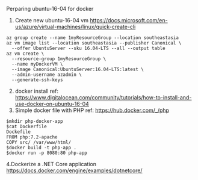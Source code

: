 Perparing ubuntu-16-04 for docker 
1. Create new ubuntu-16-04 vm
https://docs.microsoft.com/en-us/azure/virtual-machines/linux/quick-create-cli
```shell
az group create --name 1myResourceGroup --location southeastasia
az vm image list --location southeastasia --publisher Canonical \
  --offer UbuntuServer --sku 16.04-LTS --all --output table
az vm create \
  --resource-group 1myResourceGroup \
  --name myDockerVM \
  --image Canonical:UbuntuServer:16.04-LTS:latest \
  --admin-username azadmin \
  --generate-ssh-keys
```
2. docker install
ref: https://www.digitalocean.com/community/tutorials/how-to-install-and-use-docker-on-ubuntu-16-04
3. Simple docker file with PHP
ref: https://hub.docker.com/_/php
```shell
$mkdir php-docker-app  
$cat Dockerfile
Dockefile
FROM php:7.2-apache
COPY src/ /var/www/html/
$docker build -t php-app .  
$docker run -p 8080:80 php-app 
```
4.Dockerize a .NET Core application
https://docs.docker.com/engine/examples/dotnetcore/
